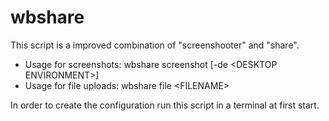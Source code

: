 # wbshare

This script is a improved combination of "screenshooter" and "share".

- Usage for screenshots: wbshare screenshot  [-de &lt;DESKTOP ENVIRONMENT&gt;]
- Usage for file uploads: wbshare file &lt;FILENAME&gt;

In order to create the configuration run this script in a terminal at first start.
